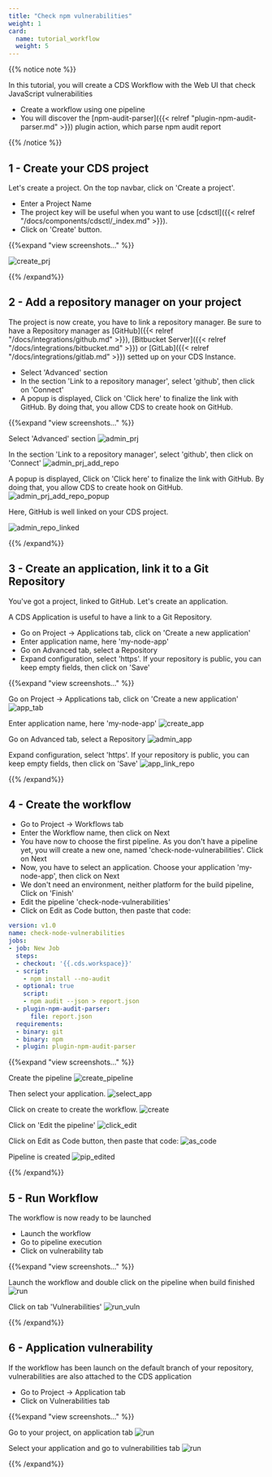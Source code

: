 ```yaml
---
title: "Check npm vulnerabilities"
weight: 1
card: 
  name: tutorial_workflow
  weight: 5
---
```


{{% notice note %}}

In this tutorial, you will create a CDS Workflow with the Web UI that check JavaScript vulnerabilities

* Create a workflow using one pipeline
* You will discover the [npm-audit-parser]({{< relref "plugin-npm-audit-parser.md" >}}) plugin action, which parse npm audit report

{{% /notice %}}

## 1 - Create your CDS project

Let's create a project. On the top navbar, click on 'Create a project'.

* Enter a Project Name
* The project key will be useful when you want to use [cdsctl]({{< relref "/docs/components/cdsctl/_index.md" >}}).
* Click on 'Create' button.

{{%expand "view screenshots..." %}}

![create_prj](/images/tutorials/npm-audit-parser/create_prj.png?classes=shadow)

{{% /expand%}}

## 2 - Add a repository manager on your project

The project is now create, you have to link a repository manager. 
Be sure to have a Repository manager as [GitHub]({{< relref "/docs/integrations/github.md" >}}), [Bitbucket Server]({{< relref "/docs/integrations/bitbucket.md" >}}) or [GitLab]({{< relref "/docs/integrations/gitlab.md" >}}) setted up on your CDS Instance.

* Select 'Advanced' section
* In the section 'Link to a repository manager', select 'github', then click on 'Connect'
* A popup is displayed, Click on 'Click here' to finalize the link with GitHub. By doing that, you allow CDS to create hook on GitHub.


{{%expand "view screenshots..." %}}

Select 'Advanced' section
![admin_prj](/images/tutorials/npm-audit-parser/admin_prj.png?classes=shadow)

In the section 'Link to a repository manager', select 'github', then click on 'Connect'
![admin_prj_add_repo](/images/tutorials/npm-audit-parser/admin_prj_add_repo.png?classes=shadow)

A popup is displayed, Click on 'Click here' to finalize the link with GitHub. By doing that, you allow CDS to create hook on GitHub.
![admin_prj_add_repo_popup](/images/tutorials/npm-audit-parser/admin_prj_add_repo_popup.png?classes=shadow)

Here, GitHub is well linked on your CDS project.

![admin_repo_linked](/images/tutorials/npm-audit-parser/admin_repo_linked.png?classes=shadow)

{{% /expand%}}

## 3 - Create an application, link it to a Git Repository

You've got a project, linked to GitHub. Let's create an application.

A CDS Application is useful to have a link to a Git Repository.

* Go on Project -> Applications tab, click on 'Create a new application'
* Enter application name, here 'my-node-app'
* Go on Advanced tab, select a Repository
* Expand configuration, select 'https'. If your repository is public, you can keep empty fields, then click on 'Save'

{{%expand "view screenshots..." %}}

Go on Project -> Applications tab, click on 'Create a new application'
![app_tab](/images/tutorials/npm-audit-parser/app_tab.png?classes=shadow)

Enter application name, here 'my-node-app'
![create_app](/images/tutorials/npm-audit-parser/create_app.png?classes=shadow)

Go on Advanced tab, select a Repository
![admin_app](/images/tutorials/npm-audit-parser/admin_app.png?classes=shadow)

Expand configuration, select 'https'. If your repository is public, you can keep empty fields, then click on 'Save'
![app_link_repo](/images/tutorials/npm-audit-parser/app_link_repo.png?classes=shadow)

{{% /expand%}}


## 4 - Create the workflow

* Go to Project -> Workflows tab
* Enter the Workflow name, then click on Next
* You have now to choose the first pipeline. As you don't have a pipeline yet, you will create a new one, named 'check-node-vulnerabilities'. Click on Next
* Now, you have to select an application. Choose your application 'my-node-app', then click on Next
* We don't need an environment, neither platform for the build pipeline, Click on 'Finish'
* Edit the pipeline 'check-node-vulnerabilities'
* Click on Edit as Code button, then paste that code:

```yml
version: v1.0
name: check-node-vulnerabilities
jobs:
- job: New Job
  steps:
  - checkout: '{{.cds.workspace}}'
  - script:
    - npm install --no-audit
  - optional: true
    script:
    - npm audit --json > report.json
  - plugin-npm-audit-parser:
      file: report.json
  requirements:
  - binary: git
  - binary: npm
  - plugin: plugin-npm-audit-parser
```

{{%expand "view screenshots..." %}}

Create the pipeline
![create_pipeline](/images/tutorials/npm-audit-parser/create_pipeline.png?classes=shadow)

Then select your application.
![select_app](/images/tutorials/npm-audit-parser/select_app.png?classes=shadow)

Click on create to create the workflow.
![create](/images/tutorials/npm-audit-parser/create_wf.png?classes=shadow)

Click on 'Edit the pipeline'
![click_edit](/images/tutorials/npm-audit-parser/click_edit.png?classes=shadow)

Click on Edit as Code button, then paste that code:
![as_code](/images/tutorials/npm-audit-parser/as_code.png?classes=shadow)

Pipeline is created
![pip_edited](/images/tutorials/npm-audit-parser/pip_edited.png?classes=shadow)

{{% /expand%}}


## 5 - Run Workflow

The workflow is now ready to be launched

* Launch the workflow
* Go to pipeline execution
* Click on vulnerability tab

{{%expand "view screenshots..." %}}

Launch the workflow and double click on the pipeline when build finished
![run](/images/tutorials/npm-audit-parser/run_wf.png?classes=shadow)

Click on tab 'Vulnerabilities'
![run_vuln](/images/tutorials/npm-audit-parser/run_vulnerability.png?classes=shadow)

{{% /expand%}}

## 6 - Application vulnerability

If the workflow has been launch on the default branch of your repository, vulnerabilities are also attached to the CDS application

* Go to Project -> Application tab
* Click on Vulnerabilities tab

{{%expand "view screenshots..." %}}

Go to your project, on application tab
![run](/images/tutorials/npm-audit-parser/project_tab_app.png?classes=shadow)

Select your application and go to vulnerabilities tab
![run](/images/tutorials/npm-audit-parser/app_vuln.png?classes=shadow)

{{% /expand%}}
